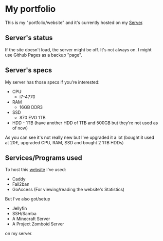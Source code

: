 # My portfolio

This is my "portfolio/website" and it's currently hosted on my [Server](https://nicolanapa.duckdns.org).

## Server's status

If the site doesn't load, the server might be off.
It's not always on.
I might use Github Pages as a backup "page".

## Server's specs

My server has those specs if you're interested:

-   CPU
    -   i7-4770
-   RAM
    -   16GB DDR3
-   SSD
    -   870 EVO 1TB
-   HDD - 1TB (have another HDD of 1TB and 500GB but they're not used as of now)

As you can see it's not really new but I've upgraded it a lot (bought it used at 20€, upgraded CPU, RAM, SSD and bought 2 1TB HDDs)

## Services/Programs used

To host this [website](https://nicolanapa.duckdns.org) I've used:

-   Caddy
-   Fail2ban
-   GoAccess (For viewing/reading the website's Statistics)

But I've also got/setup

-   Jellyfin
-   SSH/Samba
-   A Minecraft Server
-   A Project Zomboid Server

on my server.

